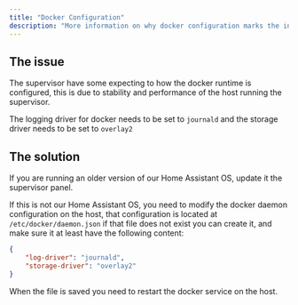 ```yaml
---
title: "Docker Configuration"
description: "More information on why docker configuration marks the installation as unsupported."
---
```


## The issue

The supervisor have some expecting to how the docker runtime is configured,
this is due to stability and performance of the host running the supervisor.

The logging driver for docker needs to be set to `journald` and the storage driver
needs to be set to `overlay2`

## The solution

If you are running an older version of our Home Assistant OS, update it the
supervisor panel.

If this is not our Home Assistant OS, you need to modify the docker daemon
configuration on the host, that configuration is located at `/etc/docker/daemon.json`
if that file does not exist you can create it, and make sure it at least have the
following content:

```json
{
    "log-driver": "journald",
    "storage-driver": "overlay2"
}
```

When the file is saved you need to restart the docker service on the host.